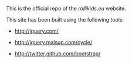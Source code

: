 This is the official repo of the *rollikids.eu* website.

This site has been built using the following tools:

- http://jquery.com/

- http://jquery.malsup.com/cycle/

- http://twitter.github.com/bootstrap/